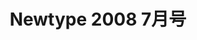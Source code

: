 ---
logo: images/other/Newtype20087月号.jpg
title: Newtype 2008 7月号
subTitle: 暂无资源，如果你拥有该资源，可点击此处向我们提交反馈

category: 其他

hasResource: false
---